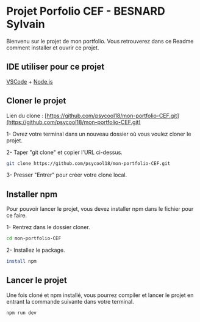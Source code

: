 # Projet Porfolio CEF - BESNARD Sylvain

Bienvenu sur le projet de mon portfolio.
Vous retrouverez dans ce Readme comment installer et ouvrir ce projet.

## IDE utiliser pour ce projet

[VSCode](https://code.visualstudio.com/) + [Node.js](https://nodejs.org/)

## Cloner le projet

Lien du clone : [https://github.com/psycool18/mon-portfolio-CEF.git](https://github.com/psycool18/mon-portfolio-CEF.git)

1- Ovrez votre terminal dans un nouveau dossier où vous voulez cloner le projet.

2- Taper "git clone" et copier l'URL ci-dessus.
```sh
git clone https://github.com/psycool18/mon-portfolio-CEF.git
```

3- Presser "Entrer" pour créer votre clone local.

## Installer npm 

Pour pouvoir lancer le projet, vous devez installer npm dans le fichier pour ce faire.

1- Rentrez dans le dossier cloner.
```sh
cd mon-portfolio-CEF
```

2- Installez le package.
```sh
install npm
```

## Lancer le projet

Une fois cloné et npm installé, vous pourrez compiler et lancer le projet en entrant la commande suivante dans votre terminal.

```sh
npm run dev
```
